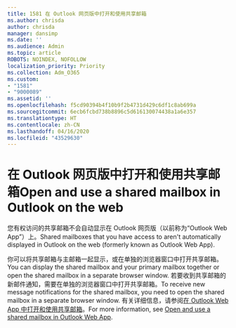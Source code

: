 ```yaml
---
title: 1581 在 Outlook 网页版中打开和使用共享邮箱
ms.author: chrisda
author: chrisda
manager: dansimp
ms.date: ''
ms.audience: Admin
ms.topic: article
ROBOTS: NOINDEX, NOFOLLOW
localization_priority: Priority
ms.collection: Adm_O365
ms.custom:
- "1581"
- "9000089"
ms.assetid: ''
ms.openlocfilehash: f5cd90394b4f10b9f2b4731d429c6df1c8ab699a
ms.sourcegitcommit: 6ecb6fcbd738b8896c5d616130074438a1a6e357
ms.translationtype: HT
ms.contentlocale: zh-CN
ms.lasthandoff: 04/16/2020
ms.locfileid: "43529630"
---
```

# <a name="open-and-use-a-shared-mailbox-in-outlook-on-the-web"></a><span data-ttu-id="3cf66-102">在 Outlook 网页版中打开和使用共享邮箱</span><span class="sxs-lookup"><span data-stu-id="3cf66-102">Open and use a shared mailbox in Outlook on the web</span></span>

<span data-ttu-id="3cf66-103">您有权访问的共享邮箱不会自动显示在 Outlook 网页版（以前称为“Outlook Web App”）上。</span><span class="sxs-lookup"><span data-stu-id="3cf66-103">Shared mailboxes that you have access to aren't automatically displayed in Outlook on the web (formerly known as Outlook Web App).</span></span>

<span data-ttu-id="3cf66-104">你可以将共享邮箱与主邮箱一起显示，或在单独的浏览器窗口中打开共享邮箱。</span><span class="sxs-lookup"><span data-stu-id="3cf66-104">You can display the shared mailbox and your primary mailbox together or open the shared mailbox in a separate browser window.</span></span> <span data-ttu-id="3cf66-105">若要收到共享邮箱的新邮件通知，需要在单独的浏览器窗口中打开共享邮箱。</span><span class="sxs-lookup"><span data-stu-id="3cf66-105">To receive new message notifications for the shared mailbox, you need to open the shared mailbox in a separate browser window.</span></span> <span data-ttu-id="3cf66-106">有关详细信息，请参阅[在 Outlook Web App 中打开和使用共享邮箱](https://support.office.com/zh-CN/article/Add-a-shared-mailbox-to-Outlook-on-the-web-98b5a90d-4e38-415d-a030-f09a4cd28207)。</span><span class="sxs-lookup"><span data-stu-id="3cf66-106">For more information, see [Open and use a shared mailbox in Outlook Web App](https://support.office.com/zh-CN/article/Add-a-shared-mailbox-to-Outlook-on-the-web-98b5a90d-4e38-415d-a030-f09a4cd28207).</span></span>
